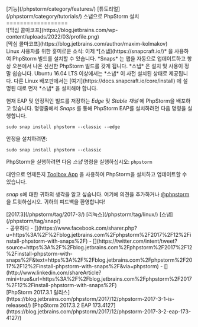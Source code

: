 <div class="content">[기능](/phpstorm/category/features/) [튜토리얼](/phpstorm/category/tutorials/) 스냅으로 PhpStorm 설치 
==================

<div class="post-info">![막심 콜마코프](https://blog.jetbrains.com/wp-content/uploads/2022/03/profile.png)<div class="post-info__text"> [막심 콜마코프](https://blog.jetbrains.com/author/maxim-kolmakov) <time class="publish-date" data-day="14" data-month="12" data-year="2017" datetime="2017-12-14"></time></div></div> Linux 사용자를 위한 흥미로운 소식: 이제 *[스냅](https://snapcraft.io/)* 을 사용하여 PhpStorm 빌드를 설치할 수 있습니다. *Snaps* 는 앱을 자동으로 업데이트하고 항상 오븐에서 나온 신선한 PhpStorm 빌드를 갖게 됩니다. *스냅* 은 설치 및 사용이 정말 쉽습니다. Ubuntu 16.04 LTS 이상에서는 *스냅* 이 사전 설치된 상태로 제공됩니다. 다른 Linux 배포판에서는 [여기](https://docs.snapcraft.io/core/install) 에 설명된 대로 먼저 *스냅* 을 설치해야 합니다.

 현재 EAP 및 안정적인 빌드를 저장하는 *Edge* 및 *Stable 채널* 에 PhpStorm을 배포하고 있습니다. 명령줄에서 *Snaps* 를 통해 PhpStorm EAP를 설치하려면 다음 명령을 실행합니다.

 `sudo snap install phpstorm --classic --edge`

 안정을 설치하려면:

 `sudo snap install phpstorm --classic`

 PhpStorm을 실행하려면 다음 *스냅* 명령을 실행하십시오: `phpstorm`

 대안으로 언제든지 [Toolbox App](https://www.jetbrains.com/toolbox/app/) 을 사용하여 PhpStorm을 설치하고 업데이트할 수 있습니다.

 *snap* s에 대한 귀하의 생각을 알고 싶습니다. 여기에 의견을 추가하거나 [@phpstorm](https://twitter.com/phpstorm) 을 트윗하십시오. 귀하의 피드백을 환영합니다!

<div class="content__row"><div class="tag-list"> [2017.3](/phpstorm/tag/2017-3/) [리눅스](/phpstorm/tag/linux/) [스냅](/phpstorm/tag/snap/)</div>- <span>공유하다</span>
- [](https://www.facebook.com/sharer.php?u=https%3A%2F%2Fblog.jetbrains.com%2Fphpstorm%2F2017%2F12%2Finstall-phpstorm-with-snaps%2F)
- [](https://twitter.com/intent/tweet?source=https%3A%2F%2Fblog.jetbrains.com%2Fphpstorm%2F2017%2F12%2Finstall-phpstorm-with-snaps%2F&text=https%3A%2F%2Fblog.jetbrains.com%2Fphpstorm%2F2017%2F12%2Finstall-phpstorm-with-snaps%2F&via=phpstorm)
- [](http://www.linkedin.com/shareArticle?mini=true&url=https%3A%2F%2Fblog.jetbrains.com%2Fphpstorm%2F2017%2F12%2Finstall-phpstorm-with-snaps%2F)

</div><div class="content__pagination"> [PhpStorm 2017.3.1 릴리스](https://blog.jetbrains.com/phpstorm/2017/12/phpstorm-2017-3-1-is-released/) [PhpStorm 2017.3.2 EAP 173.4127](https://blog.jetbrains.com/phpstorm/2017/12/phpstorm-2017-3-2-eap-173-4127/)</div></div><div class="container comments-container"><div class="content"><div id="remark42"></div></div></div>